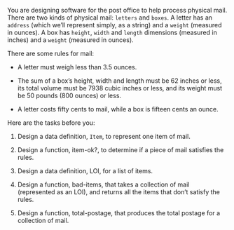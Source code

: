 You are designing software for the post office to help process physical mail. There are two kinds of physical mail: `letters` and `boxes`. A letter has an `address` (which we’ll represent simply, as a string) and a `weight` (measured in ounces). A box has `height`, `width` and `length` dimensions (measured in inches) and a `weight` (measured in ounces).

There are some rules for mail:
- A letter must weigh less than 3.5 ounces.

- The sum of a box’s height, width and length must be 62 inches or less, its total volume must be 7938 cubic inches or less, and its weight must be 50 pounds (800 ounces) or less.

- A letter costs fifty cents to mail, while a box is fifteen cents an ounce.

Here are the tasks before you:

1. Design a data definition, `Item`, to represent one item of mail.

2. Design a function, item-ok?, to determine if a piece of mail satisfies the rules.

3. Design a data definition, LOI, for a list of items.

4. Design a function, bad-items, that takes a collection of mail (represented as an LOI), and returns all the items that don’t satisfy the rules.

5. Design a function, total-postage, that produces the total postage for a collection of mail.
